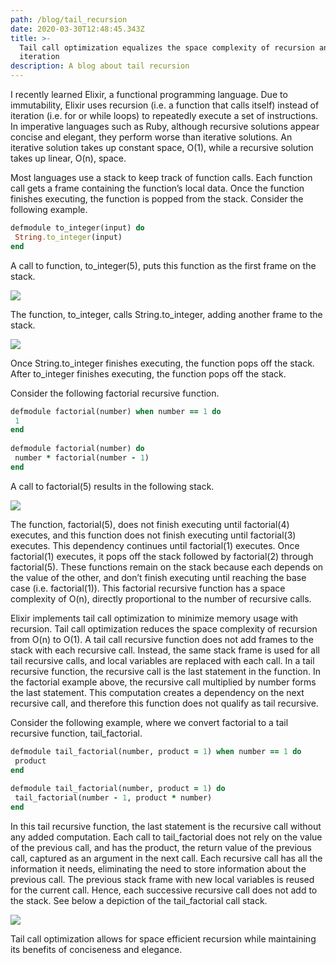 ```yaml
---
path: /blog/tail_recursion
date: 2020-03-30T12:48:45.343Z
title: >-
  Tail call optimization equalizes the space complexity of recursion and
  iteration 
description: A blog about tail recursion
---
```

I recently learned Elixir, a functional programming language. Due to immutability, Elixir uses recursion (i.e. a function that calls itself) instead of iteration (i.e. for or while loops) to repeatedly execute a set of instructions. In imperative languages such as Ruby, although recursive solutions appear concise and elegant, they perform worse than iterative solutions. An iterative solution takes up constant space, O(1), while a recursive solution takes up linear, O(n), space.

Most languages use a stack to keep track of function calls. Each function call gets a frame containing the function’s local data. Once the function finishes executing, the function is popped from the stack. Consider the following example.

```ruby
defmodule to_integer(input) do
 String.to_integer(input)
end
```

A call to function, to_integer(5), puts this function as the first frame on the stack.

![](https://docs.google.com/drawings/u/0/d/sN4B68A22K5_9SjoaSq5cLw/image?w=138&h=262&rev=3&ac=1&parent=1Mek02cn627zsGkD3hQvrnJpKVkeV6IWZ1LozwDuSOvM)

The function, to_integer, calls String.to_integer, adding another frame to the stack.  

![](https://docs.google.com/drawings/u/0/d/s4F_-bMqwfTLLPVhMsNFpSQ/image?w=138&h=262&rev=44&ac=1&parent=1Mek02cn627zsGkD3hQvrnJpKVkeV6IWZ1LozwDuSOvM)

Once String.to_integer finishes executing, the function pops off the stack. After to_integer finishes executing, the function pops off the stack.

Consider the following factorial recursive function.

```ruby
defmodule factorial(number) when number == 1 do
 1 
end
 
defmodule factorial(number) do
 number * factorial(number - 1)
end
```

A call to factorial(5) results in the following stack.

![](https://docs.google.com/drawings/u/0/d/sZxo-FPtoeimo4vuSVLSY-w/image?w=120&h=248&rev=109&ac=1&parent=1Mek02cn627zsGkD3hQvrnJpKVkeV6IWZ1LozwDuSOvM)

The function, factorial(5), does not finish executing until factorial(4) executes, and this function does not finish executing until factorial(3) executes. This dependency continues until factorial(1) executes. Once factorial(1) executes, it pops off the stack followed by factorial(2) through factorial(5). These functions remain on the stack because each depends on the value of the other, and don’t finish executing until reaching the base case (i.e. factorial(1)). This factorial recursive function has a space complexity of O(n), directly proportional to the number of recursive calls.

Elixir implements tail call optimization to minimize memory usage with recursion. Tail call optimization reduces the space complexity of recursion from O(n) to O(1). A tail call recursive function does not add frames to the stack with each recursive call. Instead, the same stack frame is used for all tail recursive calls, and local variables are replaced with each call. In a tail recursive function, the recursive call is the last statement in the function. In the factorial example above, the recursive call multiplied by number forms the last statement. This computation creates a dependency on the next recursive call, and therefore this function does not qualify as tail recursive.

Consider the following example, where we convert factorial to a tail recursive function, tail_factorial.

```ruby
defmodule tail_factorial(number, product = 1) when number == 1 do
 product
end
 
defmodule tail_factorial(number, product = 1) do
 tail_factorial(number - 1, product * number)
end
```

In this tail recursive function, the last statement is the recursive call without any added computation. Each call to tail_factorial does not rely on the value of the previous call, and has the product, the return value of the previous call, captured as an argument in the next call. Each recursive call has all the information it needs, eliminating the need to store information about the previous call. The previous stack frame with new local variables is reused for the current call. Hence, each successive recursive call does not add to the stack. See below a depiction of the tail_factorial call stack.

![](https://docs.google.com/drawings/u/0/d/s_qwX957C_mWAorHxuPoJEw/image?w=120&h=232&rev=27&ac=1&parent=1Mek02cn627zsGkD3hQvrnJpKVkeV6IWZ1LozwDuSOvM)

Tail call optimization allows for space efficient recursion while maintaining its benefits of conciseness and elegance.
